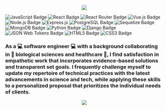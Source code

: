 <p align="center">
  <img src="https://user-images.githubusercontent.com/107519645/187530023-12310a00-3630-40a6-87f5-2578b8ed4f1b.jpeg" />
</p>

![JavaScript Badge](https://img.shields.io/badge/JavaScript-F7DF1E?logo=javascript&logoColor=000&style=for-the-badge) ![React Badge](https://img.shields.io/badge/React-61DAFB?logo=react&logoColor=000&style=for-the-badge) ![React Router Badge](https://img.shields.io/badge/React%20Router-CA4245?logo=reactrouter&logoColor=fff&style=for-the-badge) ![Vue.js Badge](https://img.shields.io/badge/Vue.js-4FC08D?logo=vuedotjs&logoColor=fff&style=for-the-badge) ![Node.js Badge](https://img.shields.io/badge/Node.js-393?logo=nodedotjs&logoColor=fff&style=for-the-badge) ![Express.js](https://img.shields.io/badge/express.js-%23404d59.svg?style=for-the-badge&logo=express&logoColor=%2361DAFB) ![PostgreSQL Badge](https://img.shields.io/badge/PostgreSQL-4169E1?logo=postgresql&logoColor=fff&style=for-the-badge) ![Sequelize Badge](https://img.shields.io/badge/Sequelize-52B0E7?logo=sequelize&logoColor=fff&style=for-the-badge) ![MongoDB Badge](https://img.shields.io/badge/MongoDB-47A248?logo=mongodb&logoColor=fff&style=for-the-badge) ![Python Badge](https://img.shields.io/badge/Python-3776AB?logo=python&logoColor=fff&style=for-the-badge) ![Django Badge](https://img.shields.io/badge/Django-092E20?logo=django&logoColor=fff&style=for-the-badge) ![JSON Web Tokens Badge](https://img.shields.io/badge/JSON%20Web%20Tokens-000?logo=jsonwebtokens&logoColor=fff&style=for-the-badge) ![HTML5 Badge](https://img.shields.io/badge/HTML5-E34F26?logo=html5&logoColor=fff&style=for-the-badge) ![CSS3 Badge](https://img.shields.io/badge/CSS3-1572B6?logo=css3&logoColor=fff&style=for-the-badge)

### As a 💻 software engineer 💻 with a background collaborating in 🧪 biological sciences and healthcare 🧬, I find satisfaction in empathetic work that incorporates evidence-based solutions and transparent set goals. I frequently challenge myself to update my repertoire of technical practices with the latest advancements in science and tech, while applying these skills to a personalized proposal that prioritizes the individual needs of clients. ###

<p align="center">
  <img src="https://github-readme-stats.vercel.app/api?username=jasonmar08&show_icons=true&theme=algolia" />
</p>
   
<!--
**jasonmar08/jasonmar08** is a ✨ _special_ ✨ repository because its `README.md` (this file) appears on your GitHub profile.

Here are some ideas to get you started:

- 🔭 I’m currently working on ...
- 🌱 I’m currently learning ...
- 👯 I’m looking to collaborate on ...
- 🤔 I’m looking for help with ...
- 💬 Ask me about ...
- 📫 How to reach me: ...
- 😄 Pronouns: ...
- ⚡ Fun fact: ...
-->
